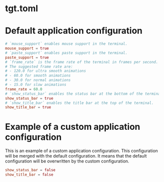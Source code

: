 # tgt.toml

# Default application configuration

```toml
# `mouse_support` enables mouse support in the terminal.
mouse_support = true
# `paste_support` enables paste support in the terminal.
paste_support = true
# `frame_rate` is the frame rate of the terminal in frames per second.
# The suggested frame rate are:
# - 120.0 for ultra smooth animations
# - 60.0 for smooth animations
# - 30.0 for normal animations
# - 15.0 for slow animations
frame_rate = 60.0
# `show_status_bar` enables the status bar at the bottom of the terminal.
show_status_bar = true
# `show_title_bar` enables the title bar at the top of the terminal.
show_title_bar = true
```

# Example of a custom application configuration

This is an example of a custom application configuration. This configuration will be merged with the default configuration.
It means that the default configuration will be overwritten by the custom configuration.

```toml
show_status_bar = false
show_title_bar = false
```
